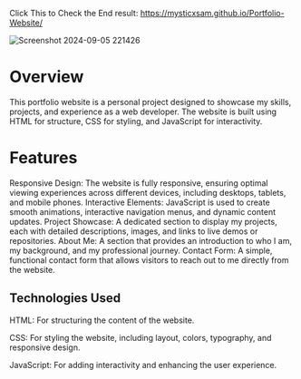 Click This to Check the End result: https://mysticxsam.github.io/Portfolio-Website/


![Screenshot 2024-09-05 221426](https://github.com/user-attachments/assets/749bf60c-a7b6-43b0-ba78-9e273fb8c6f6)




# Overview
This portfolio website is a personal project designed to showcase my skills, projects, and experience as a web developer. The website is built using HTML for structure, CSS for styling, and JavaScript for interactivity. 

# Features
Responsive Design: The website is fully responsive, ensuring optimal viewing experiences across different devices, including desktops, tablets, and mobile phones.
Interactive Elements: JavaScript is used to create smooth animations, interactive navigation menus, and dynamic content updates.
Project Showcase: A dedicated section to display my projects, each with detailed descriptions, images, and links to live demos or repositories.
About Me: A section that provides an introduction to who I am, my background, and my professional journey.
Contact Form: A simple, functional contact form that allows visitors to reach out to me directly from the website.

## Technologies Used
HTML: For structuring the content of the website.

CSS: For styling the website, including layout, colors, typography, and responsive design.

JavaScript: For adding interactivity and enhancing the user experience.
